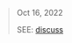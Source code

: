 > Oct 16, 2022
> 
> SEE: [discuss](https://leetcode.com/problems/number-of-steps-to-reduce-a-number-to-zero/discuss/502809/just-count-number-of-0-and-1-in-binary)
